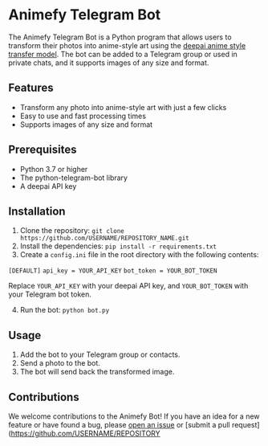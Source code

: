 # Animefy Telegram Bot

The Animefy Telegram Bot is a Python program that allows users to transform their photos into anime-style art using the [deepai anime style transfer model](https://deepai.org/machine-learning-model/fast-style-transfer). The bot can be added to a Telegram group or used in private chats, and it supports images of any size and format.

## Features

- Transform any photo into anime-style art with just a few clicks
- Easy to use and fast processing times
- Supports images of any size and format

## Prerequisites

- Python 3.7 or higher
- The python-telegram-bot library
- A deepai API key

## Installation

1. Clone the repository: `git clone https://github.com/USERNAME/REPOSITORY_NAME.git`
2. Install the dependencies: `pip install -r requirements.txt`
3. Create a `config.ini` file in the root directory with the following contents:

`[DEFAULT]`
`api_key = YOUR_API_KEY`
`bot_token = YOUR_BOT_TOKEN`


Replace `YOUR_API_KEY` with your deepai API key, and `YOUR_BOT_TOKEN` with your Telegram bot token.

4. Run the bot: `python bot.py`

## Usage

1. Add the bot to your Telegram group or contacts.
2. Send a photo to the bot.
3. The bot will send back the transformed image.

## Contributions

We welcome contributions to the Animefy Bot! If you have an idea for a new feature or have found a bug, please [open an issue](https://github.com/USERNAME/REPOSITORY_NAME/issues) or [submit a pull request](https://github.com/USERNAME/REPOSITORY
